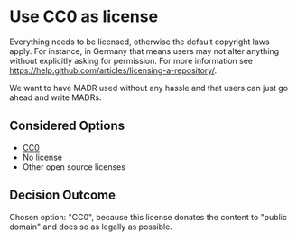 # Use CC0 as license

Everything needs to be licensed, otherwise the default copyright laws apply.
For instance, in Germany that means users may not alter anything without explicitly asking for permission.
For more information see <https://help.github.com/articles/licensing-a-repository/>.

We want to have MADR used without any hassle and that users can just go ahead and write MADRs.

## Considered Options

* [CC0](https://creativecommons.org/share-your-work/public-domain/cc0/)
* No license
* Other open source licenses

## Decision Outcome

Chosen option: "CC0", because this license donates the content to "public domain" and does so as legally as possible.
